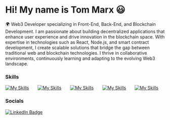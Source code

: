Hi! My name is Tom Marx 😃
========================================================================================================================================

🌍 Web3 Developer specializing in Front-End, Back-End, and Blockchain Development.
I am passionate about building decentralized applications that enhance user experience and drive innovation in the blockchain space. With expertise in technologies such as React, Node.js, and smart contract development, I create scalable solutions that bridge the gap between traditional web and blockchain technologies. I thrive in collaborative environments, continuously learning and adapting to the evolving Web3 landscape.
<br/>

### Skills

[![My Skills](https://skillicons.dev/icons?i=js,ts,solidity)](https://skillicons.dev) &nbsp;&nbsp;&nbsp;&nbsp;&nbsp; [![My Skills](https://skillicons.dev/icons?i=react,next,wordpress)](https://skillicons.dev) &nbsp;&nbsp;&nbsp;&nbsp;&nbsp; [![My Skills](https://skillicons.dev/icons?i=express,nodejs,mongodb)](https://skillicons.dev) &nbsp;&nbsp;&nbsp;&nbsp;&nbsp; [![My Skills](https://skillicons.dev/icons?i=tailwind,figma,threejs)](https://skillicons.dev) &nbsp;&nbsp;&nbsp;&nbsp;&nbsp;
[![My Skills](https://skillicons.dev/icons?i=ipfs,vite,redux)](https://skillicons.dev)
<br/>

### Socials

<div id="badges">
  <a href="https://www.linkedin.com/in/tommarxdev/">
    <img src="https://img.shields.io/badge/LinkedIn-blue?style=for-the-badge&logo=linkedin&logoColor=white" alt="LinkedIn Badge"/>
  </a>
</div>

